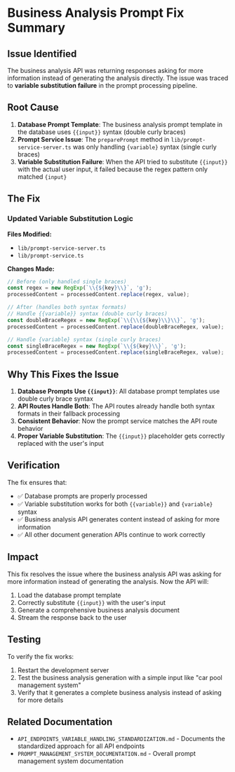 # Business Analysis Prompt Fix Summary

## Issue Identified

The business analysis API was returning responses asking for more information instead of generating the analysis directly. The issue was traced to **variable substitution failure** in the prompt processing pipeline.

## Root Cause

1. **Database Prompt Template**: The business analysis prompt template in the database uses `{{input}}` syntax (double curly braces)
2. **Prompt Service Issue**: The `preparePrompt` method in `lib/prompt-service-server.ts` was only handling `{variable}` syntax (single curly braces)
3. **Variable Substitution Failure**: When the API tried to substitute `{{input}}` with the actual user input, it failed because the regex pattern only matched `{input}`

## The Fix

### Updated Variable Substitution Logic

**Files Modified:**
- `lib/prompt-service-server.ts`
- `lib/prompt-service.ts`

**Changes Made:**
```typescript
// Before (only handled single braces)
const regex = new RegExp(`\\{${key}\\}`, 'g');
processedContent = processedContent.replace(regex, value);

// After (handles both syntax formats)
// Handle {{variable}} syntax (double curly braces)
const doubleBraceRegex = new RegExp(`\\{\\{${key}\\}\\}`, 'g');
processedContent = processedContent.replace(doubleBraceRegex, value);

// Handle {variable} syntax (single curly braces)
const singleBraceRegex = new RegExp(`\\{${key}\\}`, 'g');
processedContent = processedContent.replace(singleBraceRegex, value);
```

## Why This Fixes the Issue

1. **Database Prompts Use `{{input}}`**: All database prompt templates use double curly brace syntax
2. **API Routes Handle Both**: The API routes already handle both syntax formats in their fallback processing
3. **Consistent Behavior**: Now the prompt service matches the API route behavior
4. **Proper Variable Substitution**: The `{{input}}` placeholder gets correctly replaced with the user's input

## Verification

The fix ensures that:
- ✅ Database prompts are properly processed
- ✅ Variable substitution works for both `{{variable}}` and `{variable}` syntax
- ✅ Business analysis API generates content instead of asking for more information
- ✅ All other document generation APIs continue to work correctly

## Impact

This fix resolves the issue where the business analysis API was asking for more information instead of generating the analysis. Now the API will:

1. Load the database prompt template
2. Correctly substitute `{{input}}` with the user's input
3. Generate a comprehensive business analysis document
4. Stream the response back to the user

## Testing

To verify the fix works:
1. Restart the development server
2. Test the business analysis generation with a simple input like "car pool management system"
3. Verify that it generates a complete business analysis instead of asking for more details

## Related Documentation

- `API_ENDPOINTS_VARIABLE_HANDLING_STANDARDIZATION.md` - Documents the standardized approach for all API endpoints
- `PROMPT_MANAGEMENT_SYSTEM_DOCUMENTATION.md` - Overall prompt management system documentation 